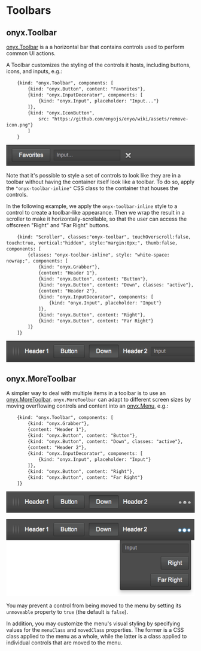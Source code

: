 # Toolbars

## onyx.Toolbar

[onyx.Toolbar](http://enyojs.com/api/#onyx.Toolbar) is a a horizontal bar that
contains controls used to perform common UI actions.

A Toolbar customizes the styling of the controls it hosts, including buttons,
icons, and inputs, e.g.:

        {kind: "onyx.Toolbar", components: [
            {kind: "onyx.Button", content: "Favorites"},
            {kind: "onyx.InputDecorator", components: [
                {kind: "onyx.Input", placeholder: "Input..."}
            ]},
            {kind: "onyx.IconButton",
                src: "https://github.com/enyojs/enyo/wiki/assets/remove-icon.png"}
            ]
        }

![_onyx.Toolbar_](../../assets/toolbars-1.png)

Note that it's possible to style a set of controls to look like they are in a
toolbar without having the container itself look like a toolbar.  To do so,
apply the `"onyx-toolbar-inline"` CSS class to the container that houses the
controls.

In the following example, we apply the `onyx-toolbar-inline` style to a control
to create a toolbar-like appearance.  Then we wrap the result in a scroller to
make it horizontally-scrollable, so that the user can access the offscreen
"Right" and "Far Right" buttons.

        {kind: "Scroller", classes:"onyx-toolbar", touchOverscroll:false, touch:true, vertical:"hidden", style:"margin:0px;", thumb:false, components: [
            {classes: "onyx-toolbar-inline", style: "white-space: nowrap;", components: [
                {kind: "onyx.Grabber"},
                {content: "Header 1"},
                {kind: "onyx.Button", content: "Button"},
                {kind: "onyx.Button", content: "Down", classes: "active"},
                {content: "Header 2"},
                {kind: "onyx.InputDecorator", components: [
                    {kind: "onyx.Input", placeholder: "Input"}
                ]},
                {kind: "onyx.Button", content: "Right"},
                {kind: "onyx.Button", content: "Far Right"}
            ]}
        ]}

![_onyx-toolbar-inline_](../../assets/toolbars-2.png)

## onyx.MoreToolbar

A simpler way to deal with multiple items in a toolbar is to use an
[onyx.MoreToolbar](http://enyojs.com/api/#onyx.MoreToolbar). `onyx.MoreToolbar`
can adapt to different screen sizes by moving overflowing controls and content
into an [onyx.Menu](http://enyojs.com/api/#onyx.Menu), e.g.:

        {kind: "onyx.Toolbar", components: [
            {kind: "onyx.Grabber"},
            {content: "Header 1"},
            {kind: "onyx.Button", content: "Button"},
            {kind: "onyx.Button", content: "Down", classes: "active"},
            {content: "Header 2"},
            {kind: "onyx.InputDecorator", components: [
                {kind: "onyx.Input", placeholder: "Input"}
            ]},
            {kind: "onyx.Button", content: "Right"},
            {kind: "onyx.Button", content: "Far Right"}
        ]}

![_onyx.MoreToolbar with Menu Hidden_](../../assets/toolbars-3.png)

![_onyx.MoreToolbar with Menu Shown_](../../assets/toolbars-4.png)

You may prevent a control from being moved to the menu by setting its
`unmoveable` property to `true` (the default is `false`).

In addition, you may customize the menu's visual styling by specifying values
for the `menuClass` and `movedClass` properties.  The former is a CSS class
applied to the menu as a whole, while the latter is a class applied to
individual controls that are moved to the menu.